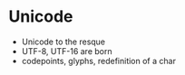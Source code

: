 # Unicode

- Unicode to the resque
- UTF-8, UTF-16 are born
- codepoints, glyphs, redefinition of a char 
